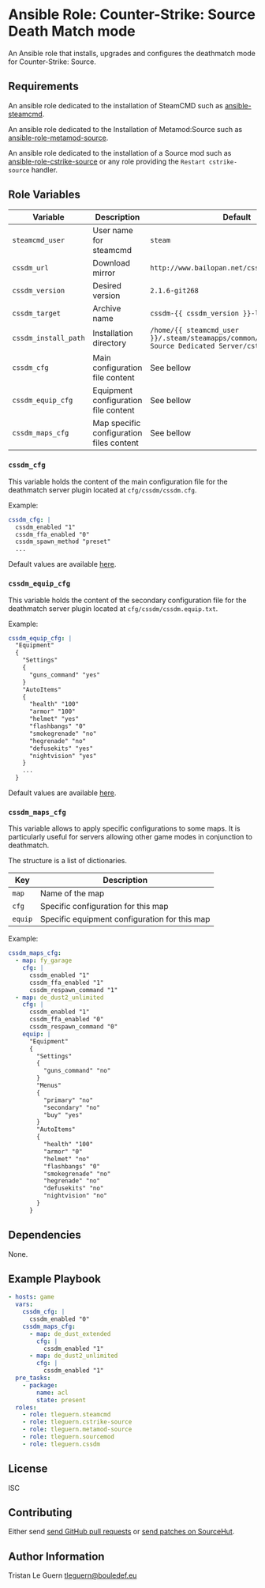 # Ansible Role: Counter-Strike: Source Death Match mode

An Ansible role that installs, upgrades and configures the deathmatch mode for Counter-Strike: Source.

## Requirements

An ansible role dedicated to the installation of SteamCMD such as [ansible-steamcmd](https://github.com/tleguern/ansible-steamcmd).

An ansible role dedicated to the Installation of Metamod:Source such as [ansible-role-metamod-source](https://github.com/tleguern/ansible-role-metamod-source).

An ansible role dedicated to the installation of a Source mod such as [ansible-role-cstrike-source](https://github.com/tleguern/ansible-role-cstrike-source) or any role providing the `Restart cstrike-source` handler.

## Role Variables

| Variable | Description | Default |
|----------|-------------|---------|
| `steamcmd_user` | User name for steamcmd | `steam` |
| `cssdm_url` | Download mirror | `http://www.bailopan.net/cssdm/snapshots/2.1` |
| `cssdm_version` | Desired version | `2.1.6-git268` |
| `cssdm_target` | Archive name | `cssdm-{{ cssdm_version }}-linux.tar.gz` |
| `cssdm_install_path` | Installation directory | `/home/{{ steamcmd_user }}/.steam/steamapps/common/Counter-Strike Source Dedicated Server/cstrike` |
| `cssdm_cfg` | Main configuration file content | See bellow |
| `cssdm_equip_cfg` | Equipment configuration file content | See bellow |
| `cssdm_maps_cfg` | Map specific configuration files content | See bellow |

### `cssdm_cfg`

This variable holds the content of the main configuration file for the deathmatch server plugin located at `cfg/cssdm/cssdm.cfg`.

Example:

```yaml
cssdm_cfg: |
  cssdm_enabled "1"
  cssdm_ffa_enabled "0"
  cssdm_spawn_method "preset"
  ...
```

Default values are available [here](https://github.com/alliedmodders/cssdm/blob/master/cfg/cssdm.cfg).

### `cssdm_equip_cfg`

This variable holds the content of the secondary configuration file for the deathmatch server plugin located at `cfg/cssdm/cssdm.equip.txt`.

Example:

```yaml
cssdm_equip_cfg: |
  "Equipment"
  {
    "Settings"
    {
      "guns_command" "yes"
    }
    "AutoItems"
    {
      "health" "100"
      "armor" "100"
      "helmet" "yes"
      "flashbangs" "0"
      "smokegrenade" "no"
      "hegrenade" "no"
      "defusekits" "yes"
      "nightvision" "yes"
    }
    ...
  }
```

Default values are available [here](https://github.com/alliedmodders/cssdm/blob/master/cfg/cssdm.equip.txt).

### `cssdm_maps_cfg`

This variable allows to apply specific configurations to some maps.
It is particularly useful for servers allowing other game modes in conjunction to deathmatch.

The structure is a list of dictionaries.

| Key | Description |
| --- | ----- |
| `map` | Name of the map |
| `cfg` | Specific configuration for this map |
| `equip` | Specific equipment configuration for this map |

Example:

```yaml
cssdm_maps_cfg:
  - map: fy_garage
    cfg: |
      cssdm_enabled "1"
      cssdm_ffa_enabled "1"
      cssdm_respawn_command "1"
  - map: de_dust2_unlimited
    cfg: |
      cssdm_enabled "1"
      cssdm_ffa_enabled "0"
      cssdm_respawn_command "0"
    equip: |
      "Equipment"
      {
        "Settings"
        {
          "guns_command" "no"
        }
        "Menus"
        {
          "primary" "no"
          "secondary" "no"
          "buy" "yes"
        }
        "AutoItems"
        {
          "health" "100"
          "armor" "0"
          "helmet" "no"
          "flashbangs" "0"
          "smokegrenade" "no"
          "hegrenade" "no"
          "defusekits" "no"
          "nightvision" "no"
        }
      }
```

## Dependencies

None.

## Example Playbook

```yaml
- hosts: game
  vars:
    cssdm_cfg: |
      cssdm_enabled "0"
    cssdm_maps_cfg:
      - map: de_dust_extended
        cfg: |
          cssdm_enabled "1"
      - map: de_dust2_unlimited
        cfg: |
          cssdm_enabled "1"
  pre_tasks:
    - package:
        name: acl
        state: present
  roles:
    - role: tleguern.steamcmd
    - role: tleguern.cstrike-source
    - role: tleguern.metamod-source
    - role: tleguern.sourcemod
    - role: tleguern.cssdm
```

## License

ISC

## Contributing

Either send [send GitHub pull requests](https://github.com/tleguern/ansible-role-cssdm) or [send patches on SourceHut](https://lists.sr.ht/~tleguern/misc).

## Author Information

Tristan Le Guern <tleguern@bouledef.eu>
